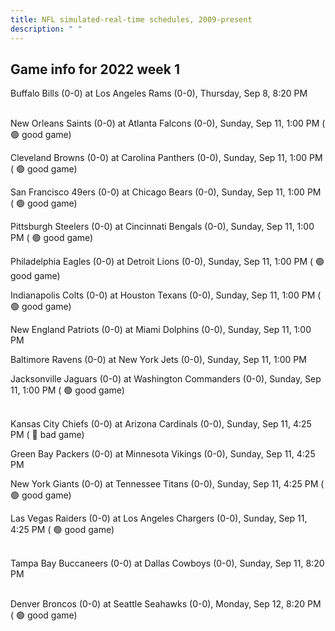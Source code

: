 ```yaml
---
title: NFL simulated-real-time schedules, 2009-present
description: " "
---
```


## Game info for 2022 week 1
Buffalo Bills (0-0) at Los Angeles Rams (0-0), Thursday, Sep 8, 8:20 PM

<br/>New Orleans Saints (0-0) at Atlanta Falcons (0-0), Sunday, Sep 11, 1:00 PM (	:green_circle: good game)

Cleveland Browns (0-0) at Carolina Panthers (0-0), Sunday, Sep 11, 1:00 PM (	:green_circle: good game)

San Francisco 49ers (0-0) at Chicago Bears (0-0), Sunday, Sep 11, 1:00 PM (	:green_circle: good game)

Pittsburgh Steelers (0-0) at Cincinnati Bengals (0-0), Sunday, Sep 11, 1:00 PM (	:green_circle: good game)

Philadelphia Eagles (0-0) at Detroit Lions (0-0), Sunday, Sep 11, 1:00 PM (	:green_circle: good game)

Indianapolis Colts (0-0) at Houston Texans (0-0), Sunday, Sep 11, 1:00 PM (	:green_circle: good game)

New England Patriots (0-0) at Miami Dolphins (0-0), Sunday, Sep 11, 1:00 PM

Baltimore Ravens (0-0) at New York Jets (0-0), Sunday, Sep 11, 1:00 PM

Jacksonville Jaguars (0-0) at Washington Commanders (0-0), Sunday, Sep 11, 1:00 PM (	:green_circle: good game)

<br/>Kansas City Chiefs (0-0) at Arizona Cardinals (0-0), Sunday, Sep 11, 4:25 PM (	:red_circle: bad game)

Green Bay Packers (0-0) at Minnesota Vikings (0-0), Sunday, Sep 11, 4:25 PM

New York Giants (0-0) at Tennessee Titans (0-0), Sunday, Sep 11, 4:25 PM (	:green_circle: good game)

Las Vegas Raiders (0-0) at Los Angeles Chargers (0-0), Sunday, Sep 11, 4:25 PM (	:green_circle: good game)

<br/>Tampa Bay Buccaneers (0-0) at Dallas Cowboys (0-0), Sunday, Sep 11, 8:20 PM

<br/>Denver Broncos (0-0) at Seattle Seahawks (0-0), Monday, Sep 12, 8:20 PM (	:green_circle: good game)

